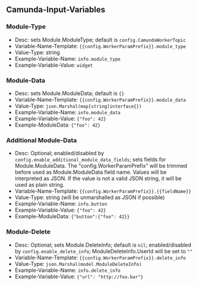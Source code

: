 ## Camunda-Input-Variables

### Module-Type
- Desc: sets Module.ModuleType; default is `config.CamundaWorkerTopic`
- Variable-Name-Template: `{{config.WorkerParamPrefix}}.module_type`
- Value-Type: string
- Example-Variable-Name: `info.module_type`
- Example-Variable-Value: `widget`

### Module-Data
- Desc: sets Module.ModuleData; default is `{}`
- Variable-Name-Template: `{{config.WorkerParamPrefix}}.module_data`
- Value-Type: `json.Marshal(map[string]interface{})`
- Example-Variable-Name: `info.module_data`
- Example-Variable-Value: `{"foo": 42}`
- Example-ModuleData: `{"foo": 42}`

### Additional Module-Data
- Desc: Optional; enabled/disabled by `config.enable_additional_module_data_fields`; sets fields for Module.ModuleData. The "config.WorkerParamPrefix" will be trimmed before used as Module.ModuleData field name. Values will be interpreted as JSON. If the value is not a valid JSON string, it will be used as plain string.
- Variable-Name-Template: `{{config.WorkerParamPrefix}}.{{fieldName}}`
- Value-Type: string (will be unmarshalled as JSON if possible)
- Example-Variable-Name: `info.button`
- Example-Variable-Value: `{"foo": 42}`
- Example-ModuleData: `{"button":{"foo": 42}}`

### Module-Delete
- Desc: Optional; sets Module.DeleteInfo; default is `nil`; enabled/disabled by `config.enable_delete_info`; ModuleDeleteInfo.UserId will be set to `""`
- Variable-Name-Template: `{{config.WorkerParamPrefix}}.delete_info`
- Value-Type: `json.Marshal(model.ModuleDeleteInfo)`
- Example-Variable-Name: `info.delete_info`
- Example-Variable-Value: `{"url": "http://foo.bar"}`